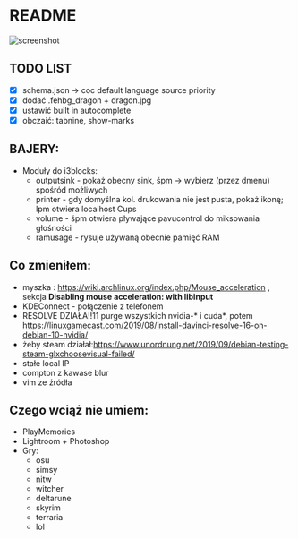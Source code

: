 # README

![screenshot](https://user-images.githubusercontent.com/26608084/83359846-4dd0f200-a37d-11ea-92be-03226a5e16b0.png)


## TODO LIST
* [x] schema.json -> coc default language source priority 
* [x] dodać .fehbg_dragon + dragon.jpg
* [x] ustawić built in autocomplete
* [x] obczaić: tabnine, show-marks

## BAJERY:
* Moduły do i3blocks:
	* outputsink - pokaż obecny sink, śpm → wybierz (przez dmenu) spośród możliwych
	* printer - gdy domyślna kol. drukowania nie jest pusta, pokaż ikonę; lpm otwiera localhost Cups
	* volume - śpm otwiera pływające pavucontrol do miksowania głośności
	* ramusage - rysuje używaną obecnie pamięć RAM

## Co zmieniłem:
* myszka : https://wiki.archlinux.org/index.php/Mouse_acceleration ,  
sekcja __Disabling mouse acceleration: with libinput__
* KDEConnect - połączenie z telefonem
* RESOLVE DZIAŁA!!11 purge wszystkich nvidia-* i cuda*, potem https://linuxgamecast.com/2019/08/install-davinci-resolve-16-on-debian-10-nvidia/
* żeby steam działał:https://www.unordnung.net/2019/09/debian-testing-steam-glxchoosevisual-failed/ 
* stałe local IP
* compton z kawase blur
* vim ze źródła

## Czego wciąż nie umiem:
* PlayMemories
* Lightroom + Photoshop
* Gry:
	- osu
	- simsy
	- nitw
	- witcher
	- deltarune
	- skyrim
	- terraria
	- lol
